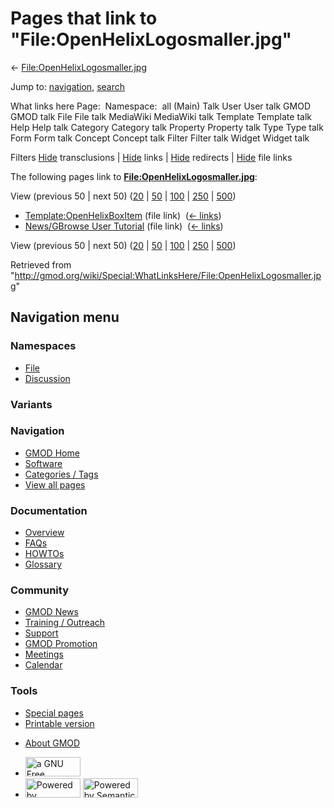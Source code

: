 <div id="mw-page-base" class="noprint">

</div>

<div id="mw-head-base" class="noprint">

</div>

<div id="content" class="mw-body" role="main">

<span id="top"></span>

<div id="mw-js-message" style="display:none;">

</div>



# <span dir="auto">Pages that link to "File:OpenHelixLogosmaller.jpg"</span>

<div id="bodyContent">

<div id="contentSub">

←
[File:OpenHelixLogosmaller.jpg](/wiki/File:OpenHelixLogosmaller.jpg "File:OpenHelixLogosmaller.jpg")

</div>

<div id="jump-to-nav" class="mw-jump">

Jump to: [navigation](#mw-navigation), [search](#p-search)

</div>

<div id="mw-content-text">

What links here Page:  Namespace:  all (Main) Talk User User talk GMOD
GMOD talk File File talk MediaWiki MediaWiki talk Template Template talk
Help Help talk Category Category talk Property Property talk Type Type
talk Form Form talk Concept Concept talk Filter Filter talk Widget
Widget talk

Filters
[Hide](/mediawiki/index.php?title=Special:WhatLinksHere/File:OpenHelixLogosmaller.jpg&hidetrans=1 "Special:WhatLinksHere/File:OpenHelixLogosmaller.jpg")
transclusions \|
[Hide](/mediawiki/index.php?title=Special:WhatLinksHere/File:OpenHelixLogosmaller.jpg&hidelinks=1 "Special:WhatLinksHere/File:OpenHelixLogosmaller.jpg")
links \|
[Hide](/mediawiki/index.php?title=Special:WhatLinksHere/File:OpenHelixLogosmaller.jpg&hideredirs=1 "Special:WhatLinksHere/File:OpenHelixLogosmaller.jpg")
redirects \|
[Hide](/mediawiki/index.php?title=Special:WhatLinksHere/File:OpenHelixLogosmaller.jpg&hideimages=1 "Special:WhatLinksHere/File:OpenHelixLogosmaller.jpg")
file links

The following pages link to
**[File:OpenHelixLogosmaller.jpg](/wiki/File:OpenHelixLogosmaller.jpg "File:OpenHelixLogosmaller.jpg")**:

View (previous 50 \| next 50)
([20](/mediawiki/index.php?title=Special:WhatLinksHere/File:OpenHelixLogosmaller.jpg&limit=20 "Special:WhatLinksHere/File:OpenHelixLogosmaller.jpg")
\|
[50](/mediawiki/index.php?title=Special:WhatLinksHere/File:OpenHelixLogosmaller.jpg&limit=50 "Special:WhatLinksHere/File:OpenHelixLogosmaller.jpg")
\|
[100](/mediawiki/index.php?title=Special:WhatLinksHere/File:OpenHelixLogosmaller.jpg&limit=100 "Special:WhatLinksHere/File:OpenHelixLogosmaller.jpg")
\|
[250](/mediawiki/index.php?title=Special:WhatLinksHere/File:OpenHelixLogosmaller.jpg&limit=250 "Special:WhatLinksHere/File:OpenHelixLogosmaller.jpg")
\|
[500](/mediawiki/index.php?title=Special:WhatLinksHere/File:OpenHelixLogosmaller.jpg&limit=500 "Special:WhatLinksHere/File:OpenHelixLogosmaller.jpg"))

- [Template:OpenHelixBoxItem](/wiki/Template:OpenHelixBoxItem "Template:OpenHelixBoxItem")
  (file link) ‎ <span class="mw-whatlinkshere-tools">([←
  links](/mediawiki/index.php?title=Special:WhatLinksHere&target=Template%3AOpenHelixBoxItem "Special:WhatLinksHere"))</span>
- [News/GBrowse User
  Tutorial](/wiki/News/GBrowse_User_Tutorial "News/GBrowse User Tutorial")
  (file link) ‎ <span class="mw-whatlinkshere-tools">([←
  links](/mediawiki/index.php?title=Special:WhatLinksHere&target=News%2FGBrowse+User+Tutorial "Special:WhatLinksHere"))</span>

View (previous 50 \| next 50)
([20](/mediawiki/index.php?title=Special:WhatLinksHere/File:OpenHelixLogosmaller.jpg&limit=20 "Special:WhatLinksHere/File:OpenHelixLogosmaller.jpg")
\|
[50](/mediawiki/index.php?title=Special:WhatLinksHere/File:OpenHelixLogosmaller.jpg&limit=50 "Special:WhatLinksHere/File:OpenHelixLogosmaller.jpg")
\|
[100](/mediawiki/index.php?title=Special:WhatLinksHere/File:OpenHelixLogosmaller.jpg&limit=100 "Special:WhatLinksHere/File:OpenHelixLogosmaller.jpg")
\|
[250](/mediawiki/index.php?title=Special:WhatLinksHere/File:OpenHelixLogosmaller.jpg&limit=250 "Special:WhatLinksHere/File:OpenHelixLogosmaller.jpg")
\|
[500](/mediawiki/index.php?title=Special:WhatLinksHere/File:OpenHelixLogosmaller.jpg&limit=500 "Special:WhatLinksHere/File:OpenHelixLogosmaller.jpg"))

</div>

<div class="printfooter">

Retrieved from
"<http://gmod.org/wiki/Special:WhatLinksHere/File:OpenHelixLogosmaller.jpg>"

</div>

<div id="catlinks" class="catlinks catlinks-allhidden">

</div>

<div class="visualClear">

</div>

</div>

</div>

<div id="mw-navigation">

## Navigation menu

<div id="mw-head">



<div id="left-navigation">

<div id="p-namespaces" class="vectorTabs" role="navigation"
aria-labelledby="p-namespaces-label">

### Namespaces

- <span id="ca-nstab-image"><a href="/wiki/File:OpenHelixLogosmaller.jpg" accesskey="c"
  title="View the file page [c]">File</a></span>
- <span id="ca-talk"><a
  href="/mediawiki/index.php?title=File_talk:OpenHelixLogosmaller.jpg&amp;action=edit&amp;redlink=1"
  accesskey="t"
  title="Discussion about the content page [t]">Discussion</a></span>

</div>

<div id="p-variants" class="vectorMenu emptyPortlet" role="navigation"
aria-labelledby="p-variants-label">

### 

### Variants[](#)

<div class="menu">

</div>

</div>

</div>

<div id="right-navigation">





</div>



</div>

</div>

</div>

<div id="mw-panel">

<div id="p-logo" role="banner">

<a href="/wiki/Main_Page"
style="background-image: url(http://gmod.org/images/GMOD-cogs.png);"
title="Visit the main page"></a>

</div>

<div id="p-Navigation" class="portal" role="navigation"
aria-labelledby="p-Navigation-label">

### Navigation

<div class="body">

- <span id="n-GMOD-Home">[GMOD Home](/wiki/Main_Page)</span>
- <span id="n-Software">[Software](/wiki/GMOD_Components)</span>
- <span id="n-Categories-.2F-Tags">[Categories /
  Tags](/wiki/Categories)</span>
- <span id="n-View-all-pages">[View all
  pages](/wiki/Special:AllPages)</span>

</div>

</div>

<div id="p-Documentation" class="portal" role="navigation"
aria-labelledby="p-Documentation-label">

### Documentation

<div class="body">

- <span id="n-Overview">[Overview](/wiki/Overview)</span>
- <span id="n-FAQs">[FAQs](/wiki/Category:FAQ)</span>
- <span id="n-HOWTOs">[HOWTOs](/wiki/Category:HOWTO)</span>
- <span id="n-Glossary">[Glossary](/wiki/Glossary)</span>

</div>

</div>

<div id="p-Community" class="portal" role="navigation"
aria-labelledby="p-Community-label">

### Community

<div class="body">

- <span id="n-GMOD-News">[GMOD News](/wiki/GMOD_News)</span>
- <span id="n-Training-.2F-Outreach">[Training /
  Outreach](/wiki/Training_and_Outreach)</span>
- <span id="n-Support">[Support](/wiki/Support)</span>
- <span id="n-GMOD-Promotion">[GMOD
  Promotion](/wiki/GMOD_Promotion)</span>
- <span id="n-Meetings">[Meetings](/wiki/Meetings)</span>
- <span id="n-Calendar">[Calendar](/wiki/Calendar)</span>

</div>

</div>

<div id="p-tb" class="portal" role="navigation"
aria-labelledby="p-tb-label">

### Tools

<div class="body">

- <span id="t-specialpages"><a href="/wiki/Special:SpecialPages" accesskey="q"
  title="A list of all special pages [q]">Special pages</a></span>
- <span id="t-print"><a
  href="/mediawiki/index.php?title=Special:WhatLinksHere/File:OpenHelixLogosmaller.jpg&amp;printable=yes"
  rel="alternate" accesskey="p"
  title="Printable version of this page [p]">Printable version</a></span>

</div>

</div>

</div>

</div>

<div id="footer" role="contentinfo">

- <span id="footer-places-about">[About
  GMOD](/wiki/GMOD:About "GMOD:About")</span>

<!-- -->

- <span id="footer-copyrightico">[<img src="http://www.gnu.org/graphics/gfdl-logo-small.png" width="88"
  height="31" alt="a GNU Free Documentation License" />](http://www.gnu.org/licenses/fdl-1.3.html)</span>
- <span id="footer-poweredbyico">[<img src="/mediawiki/skins/common/images/poweredby_mediawiki_88x31.png"
  width="88" height="31" alt="Powered by MediaWiki" />](//www.mediawiki.org/)
  [<img
  src="/mediawiki/extensions/SemanticMediaWiki/includes/../resources/images/smw_button.png"
  width="88" height="31" alt="Powered by Semantic MediaWiki" />](https://www.semantic-mediawiki.org/wiki/Semantic_MediaWiki)</span>

<div style="clear:both">

</div>

</div>
